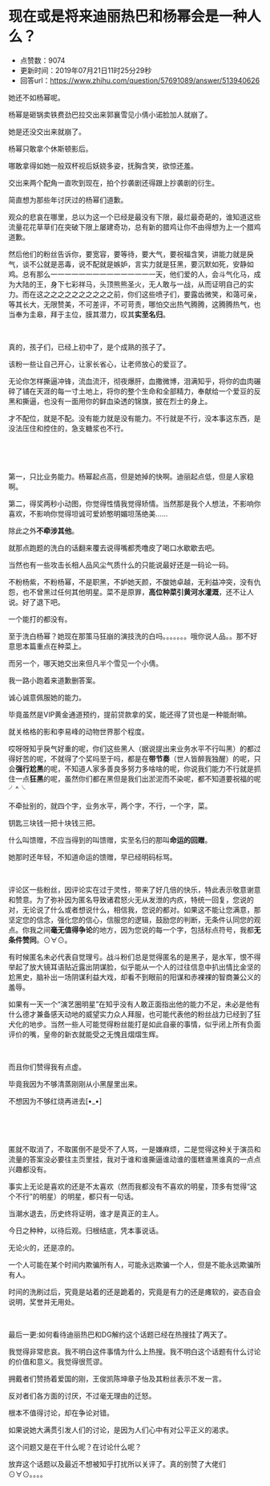 # 现在或是将来迪丽热巴和杨幂会是一种人么？
- 点赞数：9074
- 更新时间：2019年07月21日11时25分29秒
- 回答url：https://www.zhihu.com/question/57691089/answer/513940626
<body>
 <p data-pid="MTYaQYK2">她还不如杨幂呢。</p>
 <p data-pid="jAzxmFbj">杨幂是砸锅卖铁费劲巴拉交出来郭襄雪见小倩小诺脸加人就崩了。</p>
 <p data-pid="rD2RUCxF">她是还没交出来就崩了。</p>
 <p data-pid="urGxEGZy">杨幂只敢拿个休斯顿影后。</p>
 <p data-pid="wbhOSTLs">哪敢拿得如她一般双杯视后妖娆多姿，抚胸含笑，欲惊还羞。</p>
 <p data-pid="PJ2jgVEM">交出来两个配角一直吹到现在，拍个抄袭剧还得跟上抄袭剧的衍生。</p>
 <p data-pid="drcbd7p0">简直想为那些年讨厌过的杨幂们道歉。</p>
 <p data-pid="vbDxx5Xo">观众的悲哀在哪里，总以为这一个已经是最没有下限，最烂最奇葩的，谁知道这些流量花花草草们在突破下限上屡建奇功，总有新的腊鸡让你不由得想为上一个腊鸡道歉。</p>
 <p data-pid="3odpkjjP">然后他们的粉丝告诉你，要宽容，要等待，要大气，要祝福含笑，讲能力就是戾气，谈不公就是恶毒，说不配就是嫉妒，言实力就是狂黑，要沉默如死，安静如鸡。总有那么一一一一一一一一一一一一一一一天，他们爱的人，会斗气化马，成为大陆的王，身下七彩祥马，头顶熊熊圣火，无人敢与一战，从而证明自己的实力。而在这之之之之之之之之之之前，你们这些喷子们，要露齿微笑，和蔼可亲，等其长大，无限赞美，不可差评，不可苛责，哪怕交出热气腾腾，这腾腾热气，也当奉为圭皋，拜于主位，膜其潜力，叹其<b>实至名归</b>。</p>
 <p class="ztext-empty-paragraph"><br></p>
 <p data-pid="bLs5Znl3">真的，孩子们，已经上初中了，是个成熟的孩子了。</p>
 <p data-pid="fprcH5sr">该粉一些让自己开心，让家长省心，让老师放心的爱豆了。</p>
 <p data-pid="MHxBL7_I">无论你怎样撕逼冲锋，流血流汗，彻夜爆肝，血撒微博，泪满知乎，将你的血肉碾碎了铺在天涯的每一寸土地上，将你的整个生命和全部精力，奉献给一个爱豆的反黑和撕逼，也没有一面用你的鲜血染透的锦旗，披在烈士的身上。</p>
 <p data-pid="PVI1yjNv">才不配位，就是不配。没有能力就是没有能力。不行就是不行，没本事这东西，是没法压住和控住的，急支糖浆也不行。</p>
 <p class="ztext-empty-paragraph"><br></p>
 <p class="ztext-empty-paragraph"><br></p>
 <p data-pid="_8KpZhmI">第一，只比业务能力。杨幂起点高，但是她掉的快啊。迪丽起点低，但是人家稳啊。</p>
 <p data-pid="_DCh8SrI">第二，得奖两秒小动图，你觉得性情我觉得矫情。当然那是我个人想法，不影响你喜欢，不影响你觉得坦诚可爱娇憨明媚坦荡绝美……</p>
 <p data-pid="6nS563sU">除此之外<b>不牵涉其他</b>。</p>
 <p data-pid="t_a21Ldr">就那点跑题的洗白的话翻来覆去说得嘴都秃噜皮了喝口水歇歇去吧。</p>
 <p data-pid="HCptt8-W">当然也有一些攻击长相人品风尘气质什么的只能说最好还是一码论一码。</p>
 <p data-pid="XIBKQgzS">不粉杨紫，不粉杨幂，不是职黑，不妒她天颜，不酸她卓越，无利益冲突，没有仇怨，也不曾黑过任何其他明星。菜不是原罪，<b>高位种菜引黄河水灌溉</b>，还不让人说。好了退下吧。</p>
 <p data-pid="eZ9uzhpv">一个能打的都没有。</p>
 <p data-pid="FBu08kvj">至于洗白杨幂？她现在那策马狂崩的演技洗的白吗。。。。。。。哦你说人品。。那不好意思本篇重点在种菜上。</p>
 <p data-pid="IqWUGhlQ">而另一个，哪天她交出来但凡半个雪见一个小倩。</p>
 <p data-pid="ktdxbqYo">我一路小跑着来道歉删答案。</p>
 <p data-pid="Rv7WhPzN">诚心诚意佩服她的能力。</p>
 <p data-pid="nT9JoaSz">毕竟虽然是VIP黄金通道预约，提前贷款拿的奖，能还得了贷也是一种能耐嘛。</p>
 <p data-pid="WvTsmRum">就关格格的影和李易峰的动物世界那个程度。</p>
 <p data-pid="63HRlT5A">哎呀呀知乎戾气好重的呢，你们这些黑人（据说提出来业务水平不行叫黑）的都过得好苦的呢，不就得了个奖吗至于吗，都是在<b>带节奏</b>（世人皆醉我独醒）的呢，只会<b>强行尬黑</b>的呢，不知道人家多善良多努力多啥啥的呢，你说我们能力不行就是抓住一点<b>狂黑</b>的呢，虽然你们都在黑但是我们出淤泥而不染呢，都不知道要祝福的呢╯^╰</p>
 <p data-pid="5a1ZzdL7">不牵扯别的，就四个字，业务水平，两个字，不行，一个字，菜。</p>
 <p data-pid="JyB8ERWl">钥匙三块钱一把十块钱三把。</p>
 <p data-pid="_F9WwIs6">什么叫馈赠，不应当得到的叫馈赠，实至名归的那叫<b>命运的回赠</b>。</p>
 <p data-pid="1vn2pe19">她那时还年轻，不知道命运的馈赠，早已经明码标骂。</p>
 <p class="ztext-empty-paragraph"><br></p>
 <p data-pid="7HzeozJV">评论区一些粉丝，因评论实在过于灵性，带来了好几倍的快乐，特此表示敬意谢意和赞意。为了弥补因为匿名导致诸君怒火无从发泄的内疚，特统一回复，您说的对，无论说了什么或者想说什么，相信我，您说的都对。如果这不能让您满意，那坚定您的信念，强化您的信心，信服您的逻辑，鼓励您的判断，无条件认同您的观点。你我之间<b>毫无值得争论</b>的地方，因为您说的每一个字，包括标点符号，我都<b>无条件赞同</b>。⊙∀⊙。</p>
 <p data-pid="nkW8DpJz">有时候匿名未必代表自觉理亏。战斗粉们总是觉得匿名的是黑子，是水军，恨不得举起了放大镜耳语贴近露出阴谋脸，似乎能从一个人的过往信息中扒出情比金坚的尬黑史，脑补出一场阴谋利益大戏，却看不到眼前的阳谋和赤裸裸的智商兼公义的羞辱。</p>
 <p data-pid="4A-SWCAa">如果有一天一个“演艺圈明星”在知乎没有人敢正面指出他的能力不足，未必是他有什么德才兼备感天动地的威望实力众人拜服，也可能代表他的粉丝战力已经到了狂犬化的地步。当然一些人可能觉得粉丝能打是如此自豪的事情，似乎闭上所有负面评价的嘴，皇帝的新衣就能受之无愧且熠熠生辉。</p>
 <p class="ztext-empty-paragraph"><br></p>
 <p data-pid="YI1efyck">而且你们赞得我有点虚。</p>
 <p data-pid="L4fq_kno">毕竟我因为不够清蒸刚刚从小黑屋里出来。</p>
 <p data-pid="LNivvZzX">不想因为不够红烧再进去[•_•]</p>
 <p class="ztext-empty-paragraph"><br></p>
 <p class="ztext-empty-paragraph"><br></p>
 <p data-pid="yPWZRIO1">匿就不取消了，不取匿倒不是受不了人骂，一是嫌麻烦，二是觉得这种关于演员和流量的答案没必要往主页里挂，我对于谁和谁撕逼谁动谁的蛋糕谁黑谁真的一点点兴趣都没有。</p>
 <p data-pid="-J6_H1h1">事实上无论是喜欢的还是不太喜欢（然而我都没有不喜欢的明星，顶多有觉得“这个不行”的明星）的明星，都只有一句话。</p>
 <p data-pid="5nvQMdJ8">当潮水退去，历史终将证明，谁才是真正的主人。</p>
 <p data-pid="uXfGbGFi">今日之种种，以待后观。归根结底，凭本事说话。</p>
 <p data-pid="fWUCxOMD">无论火的，还是凉的。</p>
 <p data-pid="YWWmMLGV">一个人可能在某个时间内欺骗所有人，可能永远欺骗一个人，但是不能永远欺骗所有人。</p>
 <p data-pid="OY92k8TB">时间的洗刷过后，究竟是站着的还是跪着的，究竟是有力的还是瘫软的，姿态自会说明，奖誉并无用处。</p>
 <p class="ztext-empty-paragraph"><br></p>
 <p data-pid="02dDDUHU">最后一更:如何看待迪丽热巴和DG解约这个话题已经在热搜挂了两天了。</p>
 <p data-pid="rWgGsaRP">我觉得非常悲哀。我不明白这件事情为什么上热搜。我不明白这个话题有什么讨论的价值和意义。我觉得很荒谬。</p>
 <p data-pid="haJXambl">拥戴者们赞扬着爱国的刚，王俊凯陈坤章子怡及其粉丝表示不发一言。</p>
 <p data-pid="ibRm1S8m">反对者们各方面的讨厌，不过毫无理由的迁怒。</p>
 <p data-pid="sMeY7ILC">根本不值得讨论，却在争论对错。</p>
 <p data-pid="g3937QOr">如果说她大满贯引发人们的讨论，是因为人们心中有对公平正义的渴求。</p>
 <p data-pid="weZ5qoF9">这个问题又是在干什么呢？在讨论什么呢？</p>
 <p data-pid="KiasQFQ7">放弃这个话题以及最近不想被知乎打扰所以关评了。真的别赞了大佬们⊙∀⊙。。。。</p>
</body>